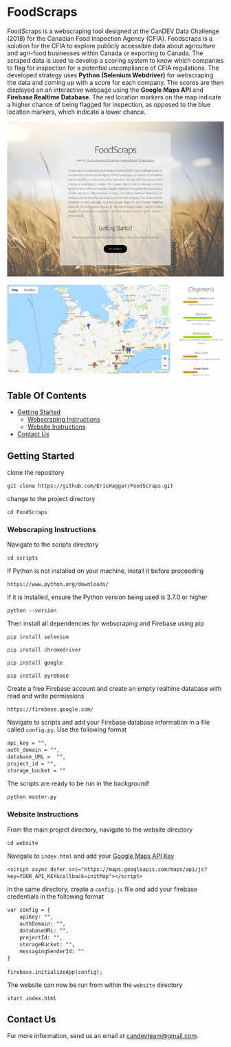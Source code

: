 # FoodScraps

FoodScraps is a webscraping tool designed at the CanDEV Data Challenge (2018) for the Canadian Food Inspection Agency (CFIA). Foodscraps is a solution for the CFIA to explore publicly accessible data about agriculture and agri-food businesses within Canada or exporting to Canada. The scraped data is used to develop a scoring system to know which companies to flag for inspection for a potential uncompliance of CFIA regulations. The developed strategy uses **Python (Selenium Webdriver)** for webscraping the data and coming up with a score for each company. The scores are then displayed on an interactive webpage using the **Google Maps API** and **Firebase Realtime Database**. The red location markers on the map indicate a higher chance of being flagged for inspection, as opposed to the blue location markers, which indicate a lower chance.

![DEMO](screenshots/Demo.png)

## Table Of Contents


- [Getting Started](#getting-started)
  * [Webscraping Instructions](#webscraping-instructions)
  * [Website Instructions](#website-instructions)
- [Contact Us](#contact-us)

## Getting Started 

clone the repository

```
git clone https://github.com/EricHaggar/FoodScraps.git
```

change to the project directory

```
cd FoodScraps
```

### Webscraping Instructions

Navigate to the scripts directory

```
cd scripts
```

If Python is not installed on your machine, install it before proceeding

```
https://www.python.org/downloads/
```

If it is installed, ensure the Python version being used is 3.7.0 or higher

```
python --version
```
Then install all dependencies for webscraping and Firebase using pip

```
pip install selenium
```
```
pip install chromedriver
```
```
pip install google
```
```
pip install pyrebase
```

Create a free Firebase account and create an empty realtime database with read and write permissions

```
https://firebase.google.com/
```

Navigate to scripts and add your Firebase database information in a file called `config.py`. Use the following format

```
api_key = "",
auth_domain = "",
database_URL =  "",
project_id = "",
storage_bucket = ""
```

The scripts are ready to be run in the background!

```
python master.py
```

### Website Instructions

From the main project directory, navigate to the website directory

```
cd website
```
Navigate to `index.html` and add your [Google Maps API Key](https://developers.google.com/maps/documentation/javascript/get-api-key) 

```
<script async defer src="https://maps.googleapis.com/maps/api/js?key=YOUR_API_KEY&callback=initMap"></script>
```

In the same directory, create a `config.js` file and add your firebase credentials in the following format

```
var config = {
    apiKey: "",
    authDomain: "",
    databaseURL: "",
    projectId: "",
    storageBucket: "",
    messagingSenderId: ""
}

firebase.initializeApp(config);
```

The website can now be run from within the `website` directory

```
start index.html
```

## Contact Us

For more information, send us an email at <candevteam@gmail.com>.







